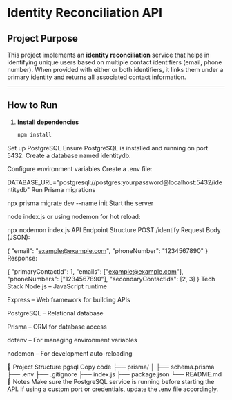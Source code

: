 # Identity Reconciliation API

##  Project Purpose

This project implements an **identity reconciliation** service that helps in identifying unique users based on multiple contact identifiers (email, phone number). When provided with either or both identifiers, it links them under a primary identity and returns all associated contact information.

---

##  How to Run

1. **Install dependencies**  
   ```bash
   npm install
Set up PostgreSQL
Ensure PostgreSQL is installed and running on port 5432. Create a database named identitydb.

Configure environment variables
Create a .env file:


DATABASE_URL="postgresql://postgres:yourpassword@localhost:5432/identitydb"
Run Prisma migrations

npx prisma migrate dev --name init
Start the server

node index.js
or using nodemon for hot reload:

npx nodemon index.js
 API Endpoint Structure
POST /identify
Request Body (JSON):

{
  "email": "example@example.com",
  "phoneNumber": "1234567890"
}
Response:

{
  "primaryContactId": 1,
  "emails": ["example@example.com"],
  "phoneNumbers": ["1234567890"],
  "secondaryContactIds": [2, 3]
}
 Tech Stack
Node.js – JavaScript runtime

Express – Web framework for building APIs

PostgreSQL – Relational database

Prisma – ORM for database access

dotenv – For managing environment variables

nodemon – For development auto-reloading

📁 Project Structure
pgsql
Copy code
├── prisma/
│   ├── schema.prisma
├── .env
├── .gitignore
├── index.js
├── package.json
└── README.md
📝 Notes
Make sure the PostgreSQL service is running before starting the API. If using a custom port or credentials, update the .env file accordingly.
